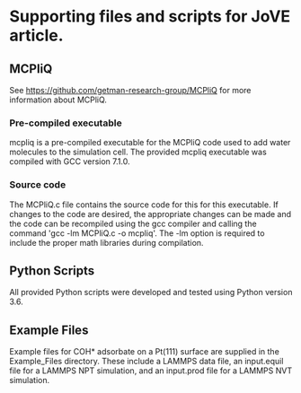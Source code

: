 # Supporting files and scripts for JoVE article.

<h2> MCPliQ </h2>

See https://github.com/getman-research-group/MCPliQ for more information about MCPliQ.

<h3> Pre-compiled executable </h3>

mcpliq is a pre-compiled executable for the MCPliQ code used to add water molecules to the simulation cell. The provided mcpliq executable was compiled with GCC version 7.1.0. 

<h3> Source code </h3>

The MCPliQ.c file contains the source code for this for this executable. If changes to the code are desired, the appropriate changes can be made and the code can be recompiled using the gcc compiler and calling the command 'gcc -lm MCPliQ.c -o mcpliq'. The -lm option is required to include the proper math libraries during compilation.


<h2> Python Scripts </h2>

All provided Python scripts were developed and tested using Python version 3.6.


<h2> Example Files </h2>

Example files for COH* adsorbate on a Pt(111) surface are supplied in the Example_Files directory. These include a LAMMPS data file, an input.equil file for a LAMMPS NPT simulation, and an input.prod file for a LAMMPS NVT simulation.
